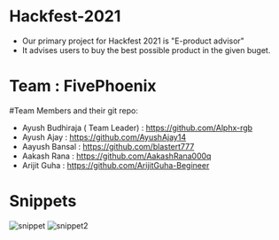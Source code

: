 # Hackfest-2021
- Our primary project for Hackfest 2021 is "E-product advisor"
- It advises users to buy the best possible product in the given buget.
# Team : FivePhoenix

#Team Members and their git repo:
- Ayush Budhiraja ( Team Leader) : https://github.com/Alphx-rgb
- Ayush Ajay : https://github.com/AyushAjay14
- Aayush Bansal : https://github.com/blastert777
- Aakash Rana : https://github.com/AakashRana000q
- Arijit Guha : https://github.com/ArijitGuha-Begineer

# Snippets
![snippet](https://user-images.githubusercontent.com/78094309/116808442-64b43180-ab56-11eb-9d29-6306d9562d2e.png)
![snippet2](https://user-images.githubusercontent.com/78094309/116806044-14ce6e00-ab48-11eb-9761-e6fb8585b692.png)
